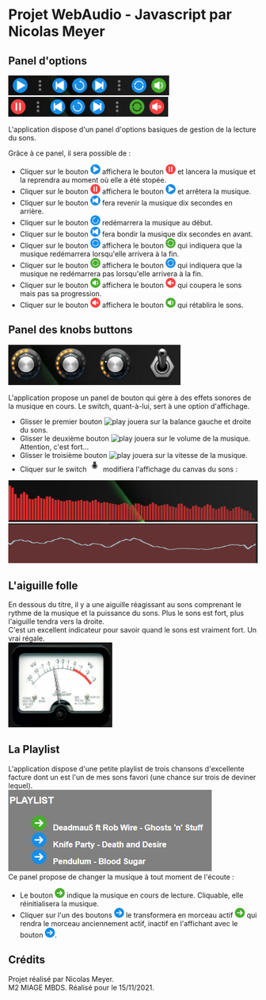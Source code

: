 # Projet WebAudio - Javascript par Nicolas Meyer

  

## Panel d'options

  

![Panel On](https://raw.githubusercontent.com/NicolasMeyerMiage/NicolasMeyerMiage.github.io/main/documentation/panelon.png) ![Panel Off](https://raw.githubusercontent.com/NicolasMeyerMiage/NicolasMeyerMiage.github.io/main/documentation/paneloff.png)

  

L'application dispose d'un panel d'options basiques de gestion de la lecture du sons.

Grâce à ce panel, il sera possible de :

- Cliquer sur le bouton <img  src="https://raw.githubusercontent.com/NicolasMeyerMiage/NicolasMeyerMiage.github.io/main/myComponents/assets/imgs/play.png" alt="play" height="20" width="20"/> affichera le bouton <img  src="https://raw.githubusercontent.com/NicolasMeyerMiage/NicolasMeyerMiage.github.io/main/myComponents/assets/imgs/pause.png" alt="play" height="20" width="20"/> et lancera la musique et la reprendra au moment où elle a été stopée.
- Cliquer sur le bouton <img  src="https://raw.githubusercontent.com/NicolasMeyerMiage/NicolasMeyerMiage.github.io/main/myComponents/assets/imgs/pause.png" alt="play" height="20" width="20"/> affichera le bouton <img  src="https://raw.githubusercontent.com/NicolasMeyerMiage/NicolasMeyerMiage.github.io/main/myComponents/assets/imgs/play.png" alt="play" height="20" width="20"/> et arrêtera la musique.
- Cliquer sur le bouton <img  src="https://raw.githubusercontent.com/NicolasMeyerMiage/NicolasMeyerMiage.github.io/main/myComponents/assets/imgs/back.png" alt="play" height="20" width="20"/> fera revenir la musique dix secondes en arrière.
- Cliquer sur le bouton <img  src="https://raw.githubusercontent.com/NicolasMeyerMiage/NicolasMeyerMiage.github.io/main/myComponents/assets/imgs/restart.png" alt="play" height="20" width="20"/> redémarrera la musique au début.
- Cliquer sur le bouton <img  src="https://raw.githubusercontent.com/NicolasMeyerMiage/NicolasMeyerMiage.github.io/main/myComponents/assets/imgs/back.png" alt="play" height="20" width="20"/> fera bondir la musique dix secondes en avant.
- Cliquer sur le bouton <img  src="https://raw.githubusercontent.com/NicolasMeyerMiage/NicolasMeyerMiage.github.io/main/myComponents/assets/imgs/loop.png" alt="play" height="20" width="20"/> affichera le bouton <img  src="https://raw.githubusercontent.com/NicolasMeyerMiage/NicolasMeyerMiage.github.io/main/myComponents/assets/imgs/loopOn.png" alt="play" height="20" width="20"/> qui indiquera que la musique redémarrera lorsqu'elle arrivera à la fin.
- Cliquer sur le bouton <img  src="https://raw.githubusercontent.com/NicolasMeyerMiage/NicolasMeyerMiage.github.io/main/myComponents/assets/imgs/loopOn.png" alt="play" height="20" width="20"/> affichera le bouton <img  src="https://raw.githubusercontent.com/NicolasMeyerMiage/NicolasMeyerMiage.github.io/main/myComponents/assets/imgs/loop.png" alt="play" height="20" width="20"/> qui indiquera que la musique ne redémarrera pas lorsqu'elle arrivera à la fin.
- Cliquer sur le bouton <img  src="https://raw.githubusercontent.com/NicolasMeyerMiage/NicolasMeyerMiage.github.io/main/myComponents/assets/imgs/sound.png" alt="play" height="20" width="20"/> affichera le bouton <img  src="https://raw.githubusercontent.com/NicolasMeyerMiage/NicolasMeyerMiage.github.io/main/myComponents/assets/imgs/mute.png" alt="play" height="20" width="20"/> qui coupera le sons mais pas sa progression.
- Cliquer sur le bouton <img  src="https://raw.githubusercontent.com/NicolasMeyerMiage/NicolasMeyerMiage.github.io/main/myComponents/assets/imgs/mute.png" alt="play" height="20" width="20"/> affichera le bouton <img  src="https://raw.githubusercontent.com/NicolasMeyerMiage/NicolasMeyerMiage.github.io/main/myComponents/assets/imgs/sound.png" alt="play" height="20" width="20"/> qui rétablira le sons.

## Panel des knobs buttons

![Panel Boutons](https://raw.githubusercontent.com/NicolasMeyerMiage/NicolasMeyerMiage.github.io/main/documentation/boutton.png)

L'application propose un panel de bouton qui gère à des effets sonores de la musique en cours. Le switch, quant-à-lui, sert à une option d'affichage.  
- Glisser le premier bouton  <img  src="https://raw.githubusercontent.com/NicolasMeyerMiage/NicolasMeyerMiage.github.io/main/documentation/phatty_example.png" alt="play" height="25" width="25"/> jouera sur la balance gauche et droite du sons.
- Glisser le deuxième bouton  <img  src="https://raw.githubusercontent.com/NicolasMeyerMiage/NicolasMeyerMiage.github.io/main/documentation/phatty_example.png" alt="play" height="25" width="25"/> jouera sur le volume de la musique. Attention, c'est fort... 
- Glisser le troisième bouton  <img  src="https://raw.githubusercontent.com/NicolasMeyerMiage/NicolasMeyerMiage.github.io/main/documentation/phatty_example.png" alt="play" height="25" width="25"/> jouera sur la vitesse de la musique.
- Cliquer sur le switch <img  src="https://raw.githubusercontent.com/NicolasMeyerMiage/NicolasMeyerMiage.github.io/main/documentation/switch.png" alt="play" height="25" width="25"/> modifiera l'affichage du canvas du sons :

 ![Canvas 1](https://raw.githubusercontent.com/NicolasMeyerMiage/NicolasMeyerMiage.github.io/main/documentation/vizu1.png)
![Canvas 2](https://raw.githubusercontent.com/NicolasMeyerMiage/NicolasMeyerMiage.github.io/main/documentation/vizu2.png)

## L'aiguille folle
En dessous du titre, il y a une aiguille réagissant au sons comprenant le rythme de la musique et la puissance du sons. Plus le sons est fort, plus l'aiguille tendra vers la droite.  
C'est un excellent indicateur pour savoir quand le sons est vraiment fort. Un vrai régale.  
![Aiguille](https://raw.githubusercontent.com/NicolasMeyerMiage/NicolasMeyerMiage.github.io/main/documentation/vizu3.png)
## La Playlist

L'application dispose d'une petite playlist de trois chansons d'excellente facture dont un est l'un de mes sons favori (une chance sur trois de deviner lequel).  
![Playlist](https://raw.githubusercontent.com/NicolasMeyerMiage/NicolasMeyerMiage.github.io/main/documentation/playlist.png)  
Ce panel propose de changer la musique à tout moment de l'écoute :
- Le bouton <img  src="https://raw.githubusercontent.com/NicolasMeyerMiage/NicolasMeyerMiage.github.io/main/myComponents/assets/imgs/actif.png" alt="play" height="20" width="20"/> indique la musique en cours de lecture. Cliquable, elle réinitialisera la musique.
- Cliquer sur l'un des boutons <img  src="https://raw.githubusercontent.com/NicolasMeyerMiage/NicolasMeyerMiage.github.io/main/myComponents/assets/imgs/inactif.png" alt="play" height="20" width="20"/> le transformera en morceau actif <img  src="https://raw.githubusercontent.com/NicolasMeyerMiage/NicolasMeyerMiage.github.io/main/myComponents/assets/imgs/actif.png" alt="play" height="20" width="20"/> qui rendra le morceau anciennement actif, inactif en l'affichant avec le bouton <img  src="https://raw.githubusercontent.com/NicolasMeyerMiage/NicolasMeyerMiage.github.io/main/myComponents/assets/imgs/inactif.png" alt="play" height="20" width="20"/>.

## Crédits
Projet réalisé par Nicolas Meyer.  
M2 MIAGE MBDS. 
Réalisé pour le 15/11/2021.
